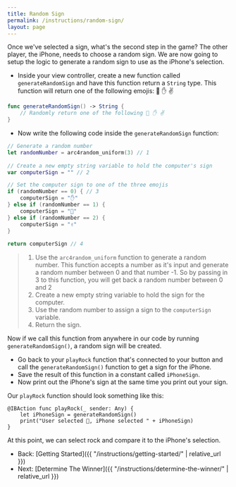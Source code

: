 ```yaml
---
title: Random Sign
permalink: /instructions/random-sign/
layout: page
---
```


Once we've selected a sign, what's the second step in the game? The other player, the iPhone, needs to choose a random sign. We are now going to setup the logic to generate a random sign to use as the iPhone's selection.

* Inside your view controller, create a new function called `generateRandomSign` and have this function return a `String` type. This function will return one of the following emojis: 👊 ✋ ✌️

```swift
func generateRandomSign() -> String {
    // Randomly return one of the following 👊 ✋️ ✌
}
```

* Now write the following code inside the `generateRandomSign` function:

```swift
// Generate a random number
let randomNumber = arc4random_uniform(3) // 1
 
// Create a new empty string variable to hold the computer's sign       
var computerSign = "" // 2

// Set the computer sign to one of the three emojis    
if (randomNumber == 0) { // 3
    computerSign = "✋"
} else if (randomNumber == 1) {
    computerSign = "👊"
} else if (randomNumber == 2) {
    computerSign = "✌️"
}
    
return computerSign // 4
```

> 1. Use the `arc4random_uniform` function to generate a random number. This function accepts a number as it's input and generate a random number between 0 and that number -1. So by passing in 3 to this function, you will get back a random number between 0 and 2
> 2. Create a new empty string variable to hold the sign for the computer.
> 3. Use the random number to assign a sign to the `computerSign` variable.
> 4. Return the sign.

Now if we call this function from anywhere in our code by running `generateRandomSign()`, a random sign will be created. 

* Go back to your `playRock` function that's connected to your button and call the `generateRandomSign()` function to get a sign for the iPhone. 
* Save the result of this function in a constant called `iPhoneSign`. 
* Now print out the iPhone's sign at the same time you print out your sign.

Our `playRock` function should look something like this:

```
@IBAction func playRock(_ sender: Any) {
    let iPhoneSign = generateRandomSign()
    print("User selected 👊, iPhone selected " + iPhoneSign)
}
```

At this point, we can select rock and compare it to the iPhone's selection.

* Back: [Getting Started]({{ "/instructions/getting-started/" | relative_url }})
* Next: [Determine The Winner]({{ "/instructions/determine-the-winner/" | relative_url }})